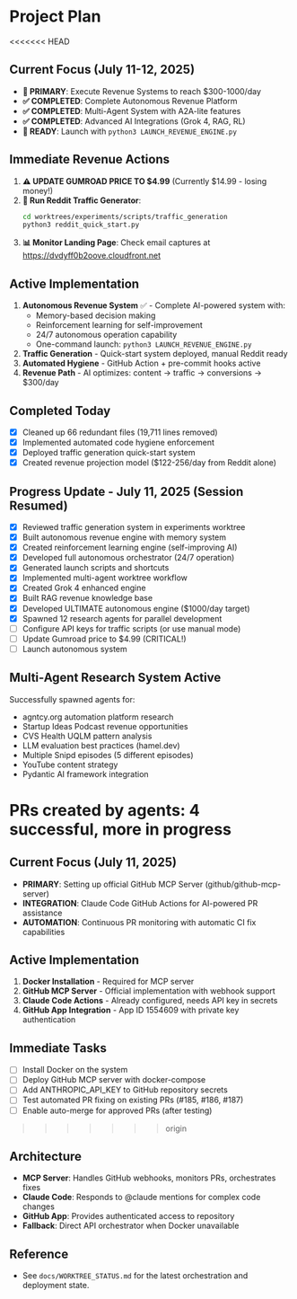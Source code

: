 # Project Plan

<<<<<<< HEAD
## Current Focus (July 11-12, 2025)
- **🚀 PRIMARY**: Execute Revenue Systems to reach $300-1000/day
- **✅ COMPLETED**: Complete Autonomous Revenue Platform
- **✅ COMPLETED**: Multi-Agent System with A2A-lite features
- **✅ COMPLETED**: Advanced AI Integrations (Grok 4, RAG, RL)
- **🎯 READY**: Launch with `python3 LAUNCH_REVENUE_ENGINE.py`

## Immediate Revenue Actions
1. **⚠️ UPDATE GUMROAD PRICE TO $4.99** (Currently $14.99 - losing money!)
2. **📝 Run Reddit Traffic Generator**:
   ```bash
   cd worktrees/experiments/scripts/traffic_generation
   python3 reddit_quick_start.py
   ```
3. **📊 Monitor Landing Page**: Check email captures at https://dvdyff0b2oove.cloudfront.net

## Active Implementation
1. **Autonomous Revenue System** ✅ - Complete AI-powered system with:
   - Memory-based decision making
   - Reinforcement learning for self-improvement
   - 24/7 autonomous operation capability
   - One-command launch: `python3 LAUNCH_REVENUE_ENGINE.py`
2. **Traffic Generation** - Quick-start system deployed, manual Reddit ready
3. **Automated Hygiene** - GitHub Action + pre-commit hooks active
4. **Revenue Path** - AI optimizes: content → traffic → conversions → $300/day

## Completed Today
- [x] Cleaned up 66 redundant files (19,711 lines removed)
- [x] Implemented automated code hygiene enforcement
- [x] Deployed traffic generation quick-start system
- [x] Created revenue projection model ($122-256/day from Reddit alone)

## Progress Update - July 11, 2025 (Session Resumed)
- [x] Reviewed traffic generation system in experiments worktree
- [x] Built autonomous revenue engine with memory system
- [x] Created reinforcement learning engine (self-improving AI)
- [x] Developed full autonomous orchestrator (24/7 operation)
- [x] Generated launch scripts and shortcuts
- [x] Implemented multi-agent worktree workflow
- [x] Created Grok 4 enhanced engine
- [x] Built RAG revenue knowledge base
- [x] Developed ULTIMATE autonomous engine ($1000/day target)
- [x] Spawned 12 research agents for parallel development
- [ ] Configure API keys for traffic scripts (or use manual mode)
- [ ] Update Gumroad price to $4.99 (CRITICAL!)
- [ ] Launch autonomous system

## Multi-Agent Research System Active
Successfully spawned agents for:
- agntcy.org automation platform research
- Startup Ideas Podcast revenue opportunities
- CVS Health UQLM pattern analysis
- LLM evaluation best practices (hamel.dev)
- Multiple Snipd episodes (5 different episodes)
- YouTube content strategy
- Pydantic AI framework integration

PRs created by agents: 4 successful, more in progress
=======
## Current Focus (July 11, 2025)
- **PRIMARY**: Setting up official GitHub MCP Server (github/github-mcp-server)
- **INTEGRATION**: Claude Code GitHub Actions for AI-powered PR assistance
- **AUTOMATION**: Continuous PR monitoring with automatic CI fix capabilities

## Active Implementation
1. **Docker Installation** - Required for MCP server
2. **GitHub MCP Server** - Official implementation with webhook support
3. **Claude Code Actions** - Already configured, needs API key in secrets
4. **GitHub App Integration** - App ID 1554609 with private key authentication

## Immediate Tasks
- [ ] Install Docker on the system
- [ ] Deploy GitHub MCP server with docker-compose
- [ ] Add ANTHROPIC_API_KEY to GitHub repository secrets
- [ ] Test automated PR fixing on existing PRs (#185, #186, #187)
- [ ] Enable auto-merge for approved PRs (after testing)
>>>>>>> origin

## Architecture
- **MCP Server**: Handles GitHub webhooks, monitors PRs, orchestrates fixes
- **Claude Code**: Responds to @claude mentions for complex code changes
- **GitHub App**: Provides authenticated access to repository
- **Fallback**: Direct API orchestrator when Docker unavailable

## Reference
- See `docs/WORKTREE_STATUS.md` for the latest orchestration and deployment state. 
